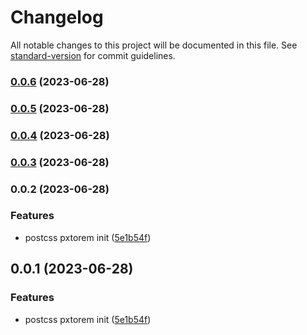 # Changelog

All notable changes to this project will be documented in this file. See [standard-version](https://github.com/conventional-changelog/standard-version) for commit guidelines.

### [0.0.6](https://github.com/zz8023wanjin/pxtorem/compare/v0.0.5...v0.0.6) (2023-06-28)

### [0.0.5](https://github.com/zz8023wanjin/pxtorem/compare/v0.0.4...v0.0.5) (2023-06-28)

### [0.0.4](https://github.com/zz8023wanjin/pxtorem/compare/v0.0.3...v0.0.4) (2023-06-28)

### [0.0.3](https://github.com/zz8023wanjin/pxtorem/compare/v0.0.2...v0.0.3) (2023-06-28)

### 0.0.2 (2023-06-28)


### Features

* postcss pxtorem init ([5e1b54f](https://github.com/zz8023wanjin/pxtorem/commit/5e1b54f335f330a56f35a16e73aebbe65789ebb2))

## 0.0.1 (2023-06-28)


### Features

* postcss pxtorem init ([5e1b54f](https://github.com/zz8023wanjin/pxtorem/commit/5e1b54f335f330a56f35a16e73aebbe65789ebb2))
